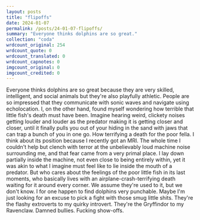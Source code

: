 ```yaml
---
layout: posts
title: "flipoffs"
date: 2024-01-07
permalink: /posts/24-01-07-flipoffs/
summary: "Everyone thinks dolphins are so great."
collection: "coda"
wrdcount_original: 254
wrdcount_quote: 0
wrdcount_translated: 0
wrdcount_capnotes: 0
imgcount_original: 0
imgcount_credited: 0
---
```

Everyone thinks dolphins are so great because they are very skilled, intelligent, and social animals but they're also playfully athletic. People are so impressed that they communicate with sonic waves and navigate using echolocation. I, on the other hand, found myself wondering how terrible that little fish's death must have been. Imagine hearing weird, clickety noises getting louder and louder as the predator making it is getting closer and closer, until it finally pulls you out of your hiding in the sand with jaws that can trap a bunch of you in one go. How terrifying a death for the poor fella. I think about its position because I recently got an MRI. The whole time I couldn't help but clench with terror at the unbelievably loud machine noise surrounding me, and that fear came from a very primal place. I lay down partially inside the machine, not even close to being entirely within, yet it was akin to what I imagine must feel like to lie inside the mouth of a predator. But who cares about the feelings of the poor little fish in its last moments, who basically lives with an airplane-crash-terrifying death waiting for it around every corner. We assume they're used to it, but we don't know. I for one happen to find dolphins very punchable. Maybe I'm just looking for an excuse to pick a fight with those smug little shits. They're the flashy extroverts to my quirky introvert. They're the Gryffindor to my Ravenclaw. Damned bullies. Fucking show-offs.
